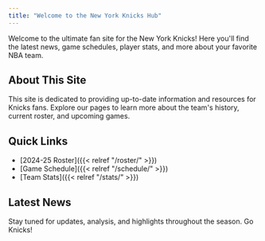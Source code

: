 ```yaml
---
title: "Welcome to the New York Knicks Hub"
---
```


Welcome to the ultimate fan site for the New York Knicks! Here you'll find the latest news, game schedules, player stats, and more about your favorite NBA team.

## About This Site

This site is dedicated to providing up-to-date information and resources for Knicks fans. Explore our pages to learn more about the team's history, current roster, and upcoming games.

## Quick Links

- [2024-25 Roster]({{< relref "/roster/" >}})
- [Game Schedule]({{< relref "/schedule/" >}})
- [Team Stats]({{< relref "/stats/" >}})

## Latest News

Stay tuned for updates, analysis, and highlights throughout the season. Go Knicks!
